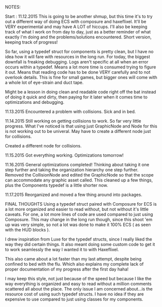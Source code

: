 NOTES:

Start	: 11.12.2015
This is going to be another shmup, but this time it's to try out a different way
of doing ECS with composure and haxeflixel. It'll be VERY experimental and may
have A LOT of hiccups.
I'll also be keeping track of what I work on from day to day, just as a better
reminder of what exactly I'm doing and the problems/solutions encountered. Short
version, keeping track of progress!

So far, using a typedef struct for components is pretty clean, but I have no idea how it will fare with resources in the long run. For today, the biggest downfall is freaking debugging. Logs aren't specific at all when an error occurs within a typedef. Means a lot more time is consumed trying to figure it out. Means that reading code has to be done VERY carefully and to not overlook details. This is fine for small games, but bigger ones will come with a whole lot of eye-strain and duct tape.

Might be a lesson in doing clean and readable code right off the bat instead of doing it quick and dirty, then paying for it later when it comes time to optimizations and debugging.


11.13.2015
Encountered a problem with collisions.
Sick and in bed.

11.14.2015
Still working on getting collisions to work. So far very little progress. What I've noticed is that using just GraphicNode and Node for this is not working out to be univeral. May have to create a different node just for collisions.

Created a different node for collisions.

11.15.2015
Got everything working.
Optimizations tomorrow!

11.16.2015
General optimizations completed!
Thinking about taking it one step further and taking the organization hierarchy one step further.
Removed the CollisionNode and edited the GraphicNode so that the scope can accommodate any graphic asset called. This cleaned up a few things, plus the Components typedef is a little shorter now.

11.17.2015
Reorganized and moved a few thing around into packages.


FINAL THOUGHTS
Using a typedef struct paired with Composure for ECS is a lot more organized and easier to read without, but not without it's little caveats. For one, a lot more lines of code are used compared to just using Composure. This may change in the long run though, since this shoot 'em up was very simple, so not a lot was done to make it 100% ECS ( as seen with the HUD blocks ).

I drew inspiration from Luxe for the typedef structs, since I really liked the way they did certain things. It also meant doing some custom code to get it to work seamlessly the way I wanted it to with Haxeflixel.

This also came about a lot faster than my last attempt, despite being confined to bed with the flu. Which also explains my complete lack of proper documentation of my progress after the first day haha!

I may keep this style, not just because of the speed but because I like the way everything is organized and easy to read without a million comments scattered all about the place. The only issue I am concerned about...is the resource cost of using such typedef structs. I have no idea if they are expensive to use compared to just using classes for my components.